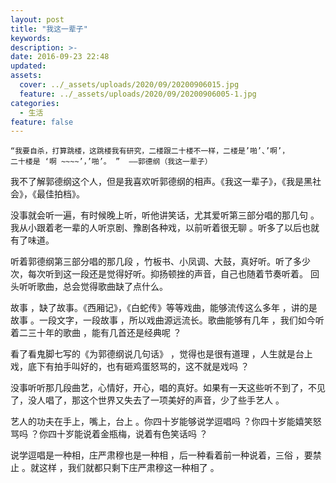 ```yaml
---
layout: post
title: "我这一辈子"
keywords: 
description: >-
date: 2016-09-23 22:48
updated: 
assets:
  cover: ../_assets/uploads/2020/09/20200906015.jpg
  feature: ../_assets/uploads/2020/09/20200906005-1.jpg
categories:
  - 生活
feature: false
---
```


	“我要自杀，打算跳楼，这跳楼我有研究，二楼跟二十楼不一样，二楼是’啪’、’啊’，
	二十楼是 ‘啊 ~~~~’，’啪’。 ”  ——郭德纲（我这一辈子）

我不了解郭德纲这个人，但是我喜欢听郭德纲的相声。《我这一辈子》，《我是黑社会》，《最佳拍档》。

没事就会听一遍，有时候晚上听，听他讲笑话，尤其爱听第三部分唱的那几句 。我从小跟着老一辈的人听京剧、豫剧各种戏，以前听着很无聊 。听多了以后也就有了味道。

听着郭德纲第三部分唱的那几段 ，竹板书、小凤调、大鼓，真好听。听了多少次，每次听到这一段还是觉得好听。抑扬顿挫的声音，自己也随着节奏听着。
回头听听歌曲，总会觉得歌曲缺了点什么。

故事 ，缺了故事。《西厢记》，《白蛇传》等等戏曲，能够流传这么多年 ，讲的是故事 。一段文字，一段故事 ，所以戏曲源远流长。歌曲能够有几年 ，我们如今听着二三十年的歌曲 ，能有几首还是经典呢 ？

看了看鬼脚七写的《为郭德纲说几句话》 ，觉得也是很有道理 ，人生就是台上戏，底下有拍手叫好的，也有砸鸡蛋怒骂的，这不就是戏吗 ？

没事听听那几段曲艺，心情好，开心，唱的真好。如果有一天这些听不到了，不见了，没人唱了，那这个世界又失去了一项美好的声音，少了些手艺人 。

艺人的功夫在手上，嘴上，台上 。你四十岁能够说学逗唱吗 ？你四十岁能嬉笑怒骂吗 ？你四十岁能说着金瓶梅，说着有色笑话吗 ？

说学逗唱是一种相，庄严肃穆也是一种相 ，后一种看着前一种说着，三俗 ，要禁止 。就这样 ，我们就都只剩下庄严肃穆这一种相了 。

